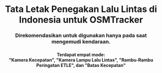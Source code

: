 <h1 align="center">Tata Letak Penegakan Lalu Lintas di Indonesia untuk OSMTracker</h1>

###

<h3 align="center">Direkomendasikan untuk digunakan hanya pada saat mengemudi kendaraan.</h3>

###

<h4 align="center">Terdapat empat mode: <br> "Kamera Kecepatan", "Kamera Lampu Lalu Lintas", "Rambu-Rambu Peringatan ETLE", dan "Batas Kecepatan"</h3>

###
